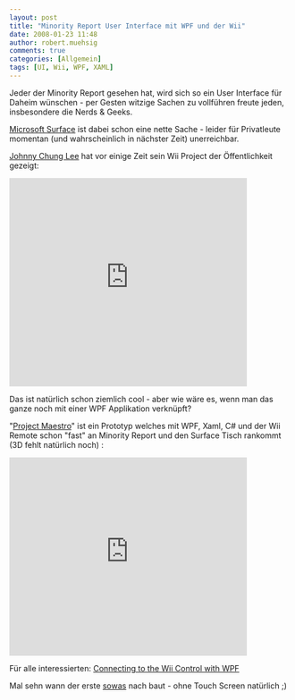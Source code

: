 ```yaml
---
layout: post
title: "Minority Report User Interface mit WPF und der Wii"
date: 2008-01-23 11:48
author: robert.muehsig
comments: true
categories: [Allgemein]
tags: [UI, Wii, WPF, XAML]
---
```

<p>Jeder der Minority Report gesehen hat, wird sich so ein User Interface für Daheim wünschen - per Gesten witzige Sachen zu vollführen freute jeden, insbesondere die Nerds &amp; Geeks. </p> <p><a href="http://www.microsoft.com/surface/">Microsoft Surface</a> ist dabei schon eine nette Sache - leider für Privatleute momentan (und wahrscheinlich in nächster Zeit) unerreichbar.</p> <p><a href="http://www.cs.cmu.edu/~johnny/projects/wii/">Johnny Chung Lee</a> hat vor einige Zeit sein Wii Project der Öffentlichkeit gezeigt:</p><embed src="http://www.youtube.com/v/0awjPUkBXOU&amp;rel=1&amp;border=1" width="425" height="373" type="application/x-shockwave-flash" wmode="transparent">  <p>Das ist natürlich schon ziemlich cool - aber wie wäre es, wenn man das ganze noch mit einer WPF Applikation verknüpft? </p> <p>"<a href="http://codeclimber.net.nz/archive/2008/01/23/Minority-Report-like-interaction-in-WPF.aspx">Project Maestro</a>" ist ein Prototyp welches mit WPF, Xaml, C# und der Wii Remote schon "fast" an Minority Report und den Surface Tisch rankommt (3D fehlt natürlich noch) :</p><embed src="http://www.youtube.com/v/7CoJGrtVs4c&amp;rel=0&amp;border=0" width="425" height="355" type="application/x-shockwave-flash" wmode="transparent"></embed>  <p>Für alle interessierten: <a href="http://www.cynergysystems.com/blogs/page/rickbarraza?entry=connecting_to_the_wii_control">Connecting to the Wii Control with WPF</a></p> <p>Mal sehn wann der erste <a href="http://youtube.com/watch?v=89sz8ExZndc">sowas</a> nach baut - ohne Touch Screen natürlich ;)</p>
